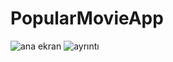# PopularMovieApp
![ana ekran](https://user-images.githubusercontent.com/112003747/186909713-e5aba65f-b73e-47d4-b7a2-a093f9da514f.jpg)
![ayrıntı](https://user-images.githubusercontent.com/112003747/186909806-b371a912-7163-407a-b749-23daf0526e66.jpg)
